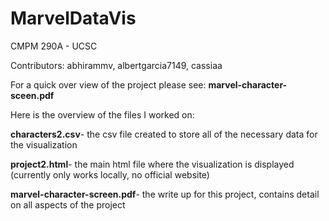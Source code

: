 # MarvelDataVis
CMPM 290A - UCSC

Contributors: abhirammv, albertgarcia7149, cassiaa

For a quick over view of the project please see: __marvel-character-sceen.pdf__

Here is the overview of the files I worked on:

__characters2.csv__- the csv file created to store all of the necessary data for the visualization

__project2.html__- the main html file where the visualization is displayed (currently only works locally, no official website)

__marvel-character-screen.pdf__- the write up for this project, contains detail on all aspects of the project



